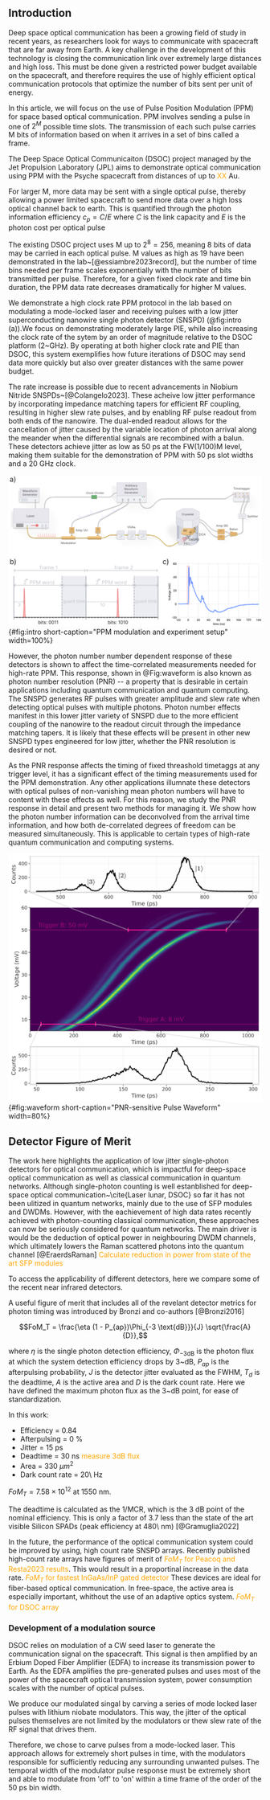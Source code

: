 ## Introduction


<!-- DSOC, high loss -->
Deep space optical communication has been a growing field of study in recent years, as researchers look for ways to communicate with spacecraft that are far away from Earth. A key challenge in the development of this technology is closing the communication link over extremely large distances and high loss. This must be done given a restricted power budget available on the spacecraft, and therefore requires the use of highly efficient optical communication protocols that optimize the number of bits sent per unit of energy.

<!-- more will be said about PIE later i guess? -->

In this article, we will focus on the use of Pulse Position Modulation (PPM) for space based optical communication.  PPM involves sending a pulse in one of $2^M$ possible time slots. The transmission of each such pulse carries M bits of information based on when it arrives in a set of bins called a frame. 

The Deep Space Optical Communicaiton (DSOC) project managed by the Jet Propulsion Laboratory (JPL) aims to demonstrate optical communication using PPM with the Psyche spacecraft from distances of up to <span style="color: orange">XX</span> Au.

For larger M, more data may be sent with a single optical pulse, thereby allowing a power limited spacecraft to send more data over a high loss optical channel back to earth. This is quantified through the photon information efficiency $c_p = C/E$ where $C$ is the link capacity and $E$ is the photon cost per optical pulse 

The existing DSOC project uses M up to $2^8 = 256$, meaning 8 bits of data may be carried in each optical pulse. M values as high as 19 have been demonstrated in the lab~[@essiambre2023record], but the number of time bins needed per frame scales exponentially with the number of bits transmitted per pulse. Therefore, for a given fixed clock rate and time bin duration, the PPM data rate decreases dramatically for higher M values. 

<!-- PPM can achieve higher photon information efficiency than coherent detection techniques [@Dolinar2011Photon] for which the need to measure phase of the incoming optical signal limits minimum transmission power.  -->

We demonstrate a high clock rate PPM protocol in the lab based on modulating a mode-locked laser and receiving pulses with a low jitter superconducting nanowire single photon detector (SNSPD) (@fig:intro (a)).We focus on demonstrating moderately large PIE, while also increasing the clock rate of the sytem by an order of magnitude relative to the DSOC platform (2~GHz). By operating at both higher clock rate and PIE than DSOC, this system exemplifies how future iterations of DSOC may send data more quickly but also over greater distances with the same power budget. 

<!-- With the increase of both clock rate and PIE, this protocol suggests a potentially attractive upgrade path DSOC-like systems, as similar implementations could offer both higher data rates and operation across greater distances.  -->

The rate increase is possible due to recent advancements in Niobium Nitride SNSPDs~[@Colangelo2023].  These acheive low jitter performance by incorporating impedance matching tapers for efficient RF coupling, resulting in higher slew rate pulses, and by enabling RF pulse readout from both ends of the nanowire. The dual-ended readout allows for the cancellation of jitter caused by the variable location of photon arrival along the meander when the differential signals are recombined with a balun. These detectors achieve jitter as low as 50 ps at the FW(1/100)M level, making them suitable for the demonstration of PPM with 50 ps slot widths and a 20 GHz clock.

![**PPM modulation and experiment setup** a) Diagram of the expiremental setup. WG: wave generator, CD: clock divider board, AWG: Arbitrary Waveform Generator, MLL: Mode Locked Laser (Pritel UAC), IM: Intensity Modulator, BC: Bias Controller, FSC: Free Space Coupling System, DCA: DC Coupled Cryo-amp b) How bits are transmitted in M=16 PPM modulation. An optical pulse is transmitted with a clock-referenced integer delay which encodes 4 bits of data. c) <span style="color: orange">XXXXXXXX</span>](./figs_03/fig_intro_2_light.svg){#fig:intro short-caption="PPM modulation and experiment setup" width=100%}

<!-- flip to rising edge pulse!!! -->

However, the photon number number dependent response of these detectors is shown to affect the time-correlated measurements needed for high-rate PPM. This response, shown in @Fig:waveform is also known as photon number resolution (PNR) -- a property that is desirable in certain applications including quantum communication and quantum computing. 
The SNSPD generates RF pulses with greater amplitude and slew rate when detecting optical pulses with multiple photons. Photon number effects manifest in this lower jitter variety of SNSPD due to the more efficient coupling of the nanowire to the readout circuit through the impedance matching tapers. It is likely that these effects will be present in other new SNSPD types engineered for low jitter, whether the PNR resolution is desired or not. 

As the PNR response affects the timing of fixed threashold timetaggs at any trigger level, it has a significant effect of the timing measurements used for the PPM demonstration. Any other applications illumnate these detectors with optical pulses of non-vanishing mean photon numbers will have to content with these effects as well. For this reason, we study the PNR response in detail and present two methods for managing it. We show how the photon number information can be deconvolved from the arrival time information, and how both de-correlated degrees of freedom can be measured simultaneously. This is applicable to certain types of high-rate quantum communication and computing systems. 

![**PNR-sensitive Pulse Waveform** The rising edge of the differential SNSPD's RF pulses exhibit variations in height, slew rate, and arrival time due to photon-number dependent dynamics. The slopes of the 1-photon and 2-photon pulses significantly differ, and as the photon number increases, the alterations to the pulse shape become progressively smaller. Trigger levels A (8\ mV) and B (50\ mV) were used to extract as much information about pulse slope and arrival time as possible](./figs_03/waveform_light.svg){#fig:waveform short-caption="PNR-sensitive Pulse Waveform" width=80%}



## Detector Figure of Merit
The work here highlights the application of low jitter single-photon detectors for optical communication, which is impactful for deep-space optical communication as well as classical communication in quantum networks. Although single-photon counting is well estanblished for deep-space optical communication~\cite{Laser lunar, DSOC} so far it has not been ulitized in quantum networks, mainly due to the use of SFP modules and DWDMs. However, with the eachievement of high data rates recently achieved with photon-counting classical communication, these approaches can now be seriously considered for quantum networks. The main driver is would be the deduction of optical power in neighbouring DWDM channels, which ultimately lowers the Raman scattered photons into the quantum channel [@EraerdsRaman]
<span style="color:orange">Calculate reduction in power from state of the art SFP modules</span>

To access the applicability of different detectors, here we compare some of the recent near infrared detectors. 

A useful figure of merit that includes all of the revelant detector metrics for photon timing was introduced by Bronzi and co-authors [@Bronzi2016]

$$FoM_T = \frac{\eta  (1 - P_{ap})\Phi_{-3 \text{dB}}}{J} \sqrt{\frac{A}{D}},$$

where $\eta$ is the single photon detection efficiency, $\Phi_{-3 \text{dB}}$ is the photon flux at which the system detection efficiency drops by 3~dB, $P_{ap}$ is the afterpulsing probability, $J$ is the detector jitter evaluated as the FWHM, $T_d$ is the deadtime, $A$ is the active area and $D$ is the dark count rate. Here we have defined the maximum photon flux as the 3~dB point, for ease of standardization.

In this work:

 - Efficiency = 0.84
 - Afterpulsing = 0 \%
 - Jitter = 15 ps
 - Deadtime = 30 ns <span style="color:orange">measure 3dB flux</span>
 - Area = 330 $\mu m^2$
 - Dark count rate = 20\ Hz

$FoM_T = 7.58 \times 10^{12}$ at 1550 nm.


The deadtime is calculated as the 1/MCR, which is the 3 dB point of the nominal efficiency. This is only a factor of 3.7 less than the state of the art visible Silicon SPADs (peak efficiency at 480\ nm) [@Gramuglia2022]

In the future, the performance of the optical communication system could be improved by using, high count rate SNSPD arrays. Recently published high-count rate arrays have figures of merit of <span style="color:orange">$FoM_T$ for Peacoq and Resta2023 results</span>. This would result in a proportinal increase in the data rate.
<span style="color:orange">$FoM_T$ for fastest InGaAs/InP gated detector</span>
These devices are ideal for fiber-based optical communication. In free-space, the active area is especially important, whithout the use of an adaptive optics system.
<span style="color:orange">$FoM_T$ for DSOC array</span>

### Development of a modulation source

DSOC relies on modulation of a CW seed laser to generate the communication signal on the spacecraft. This signal is then amplified by an Erbium Doped Fiber Amplifier (EDFA) to increase its transmission power to Earth. As the EDFA amplifies the pre-generated pulses and uses most of the power of the spacecraft optical transmission system, power consumption scales with the number of optical pulses.

We produce our modulated singal by carving a series of mode locked laser pulses with lithium niobate modulators. This way, the jitter of the optical pulses themselves are not limited by the modulators or thew slew rate of the RF signal that drives them. 




Therefore, we chose to carve pulses from a mode-locked laser. This approach allows for extremely short pulses in time, with the modulators responsible for sufficiently reducing any surrounding unwanted pulses. The temporal width of the modulator pulse response must be extremely short and able to modulate from 'off' to 'on' within a time frame of the order of the 50 ps bin width.